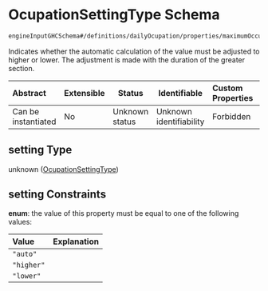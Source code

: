# OcupationSettingType Schema

```txt
engineInputGHCSchema#/definitions/dailyOcupation/properties/maximumOccupancy/properties/setting
```

Indicates whether the automatic calculation of the value must be adjusted to higher or lower. The adjustment is made with the duration of the greater section.


| Abstract            | Extensible | Status         | Identifiable            | Custom Properties | Additional Properties | Access Restrictions | Defined In                                                         |
| :------------------ | ---------- | -------------- | ----------------------- | :---------------- | --------------------- | ------------------- | ------------------------------------------------------------------ |
| Can be instantiated | No         | Unknown status | Unknown identifiability | Forbidden         | Allowed               | none                | [ghc.schema.json\*](../out/ghc.schema.json "open original schema") |

## setting Type

unknown ([OcupationSettingType](ghc-definitions-ocupationsettingtype.md))

## setting Constraints

**enum**: the value of this property must be equal to one of the following values:

| Value      | Explanation |
| :--------- | ----------- |
| `"auto"`   |             |
| `"higher"` |             |
| `"lower"`  |             |
